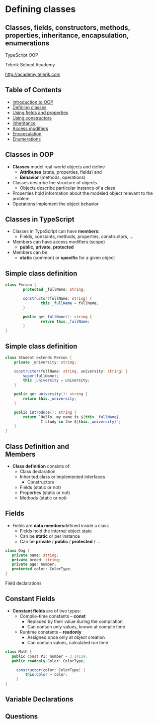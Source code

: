 <!-- section start -->
<!-- attr: { id:'', class:'slide-title', showInPresentation:true, hasScriptWrapper:true } -->
# Defining classes
## Classes, fields, constructors, methods, properties, inheritance, encapsulation, enumerations
<article class="signature">
	<p class="signature-course">TypeScript OOP</p>
	<p class="signature-initiative">Telerik School Academy</p>
	<a href="http://academy.telerik.com" class="signature-link">http://academy.telerik.com</a>
</div>




<!-- attr: { showInPresentation:true, hasScriptWrapper:true } -->
# Table of Contents
- [Introduction to OOP](#intro-oop)
- [Defining classes](#defining-classes)
- [Using fields and properties](#field-properties)
- [Using constructors](#using-constructors)
- [Inheritance](#inheritance)
- [Access modifiers](#access-modifiers)
- [Encapsulation](#encapsulation)
- [Enumerations](#enumerations)




<!-- attr: { id:'intro-oop', class:'slide-section', showInPresentation:true, hasScriptWrapper:true } -->
<!-- section start -->
<!-- # Defining simple classes -->




<!-- attr: { showInPresentation:true, hasScriptWrapper:true } -->
# Classes in OOP
- **Classes** model real-world objects and define
  - **Attributes** (state, properties, fields) and
  - **Behavior** (methods, operations)
- Classes describe the structure of objects
  - Objects describe particular instance of a class
- Properties hold information about the modeled object relevant to the problem
- Operations implement the object behavior




<!-- attr: { showInPresentation:true, hasScriptWrapper:true } -->
# Classes in TypeScript
- Classes in TypeScript can have **members**:
  - Fields, constants, methods, properties, constructors, …
- Members can have access modifiers (scope)
  - **public**, **private**, **protected**
- Members can be
  - **static** (common) or **specific** for a given object


<!-- attr: { showInPresentation:true, hasScriptWrapper:true } -->
# Simple class definition  
```cs
class Person {
		protected _fullName: string;

		constructor(fullName: string) {
				this._fullName = fullName;
		}

		public get fullName(): string {
				return this._fullName;
		}
}
```




<!-- attr: { showInPresentation:true, hasScriptWrapper:true } -->
# Simple class definition
```cs
class Student extends Person {
    private _university: string;

    constructor(fullName: string, university: string) {
        super(fullName);
        this._university = university;
    }

    public get university(): string {
        return this._university;
    }

    public introduce(): string {
        return `Hello, my name is ${this._fullName}.
                I study in the ${this._university}`;
    }
}
```




<!-- attr: { showInPresentation:true, hasScriptWrapper:true } -->
# Class Definition and <br/>Members
- **Class definition** consists of:
  - Class declaration
  - Inherited class or implemented interfaces
	- Constructors
  - Fields (static or not)
  - Properties (static or not)
  - Methods (static or not)




<!-- section start -->
<!-- attr: { class:'slide-section', showInPresentation:true, hasScriptWrapper:true } -->
<!-- # Fields
## Defining and Using Data Fields -->




<!-- attr: { showInPresentation:true, hasScriptWrapper:true } -->
# Fields
- Fields are **data members**defined inside a class
  - Fields hold the internal object state
  - Can be **static** or per instance
  - Can be **private** / **public** / **protected** / …

```cs
class Dog {
   private name: string;
   private breed: string;
   private age: number;
   protected color: ColorType;
}
```

<div class="fragment balloon" style="top:51.73%; left:60.83%; width:26.45%">Field declarations</div>




<!-- attr: { showInPresentation:true, hasScriptWrapper:false } -->
# Constant Fields
- **Constant fields** are of two types:
  - Compile-time constants – **const**
    - Replaced by their value during the compilation
    - Can contain only values, known at compile time
  - Runtime constants – **readonly**
    - Assigned once only at object creation
    - Can contain values, calculated run time

```cs
class Math {
   public const PI: number = 3.14159;
   public readonly Color: ColorType;

	 constructor(color: ColorType) {
		 this.Color = color;
	 }
}
```




<!-- attr: { showInPresentation:true, hasScriptWrapper:true } -->



<!-- section start -->
<!-- attr: { id:'', class:'slide-questions', showInPresentation:true, hasScriptWrapper:true } -->
# Variable Declarations
## Questions
